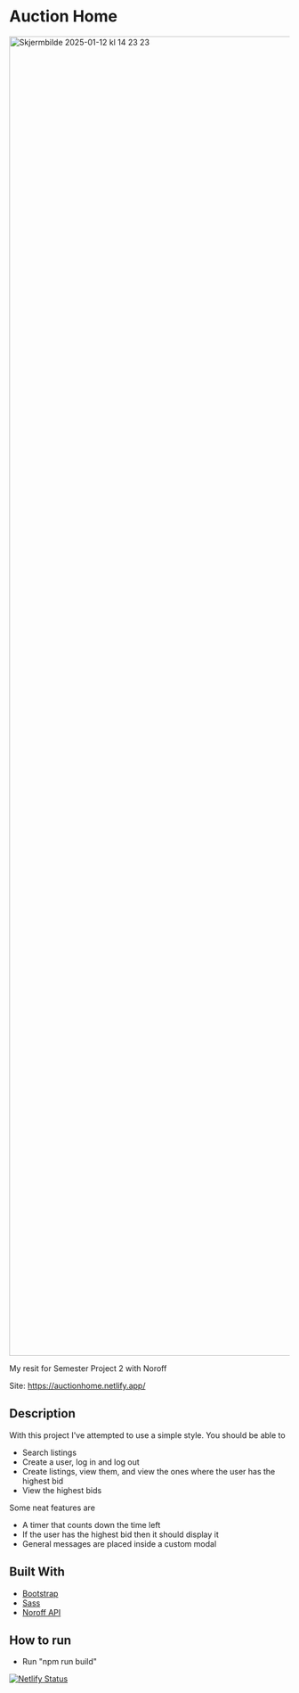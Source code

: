 # Auction Home

<img width="2368" alt="Skjermbilde 2025-01-12 kl  14 23 23" src="https://github.com/user-attachments/assets/91d462be-f2fd-4fbe-af6b-94e9ac2f4570" />

My resit for Semester Project 2 with Noroff

Site: https://auctionhome.netlify.app/

## Description

With this project I've attempted to use a simple style. You should be able to

- Search listings
- Create a user, log in and log out
- Create listings, view them, and view the ones where the user has the highest bid
- View the highest bids

Some neat features are

- A timer that counts down the time left
- If the user has the highest bid then it should display it
- General messages are placed inside a custom modal

## Built With

- [Bootstrap](https://getbootstrap.com)
- [Sass](https://sass-lang.com/)
- [Noroff API](https://docs.noroff.dev/)

## How to run

- Run "npm run build"

[![Netlify Status](https://api.netlify.com/api/v1/badges/e635accd-ab39-4d8d-9bfe-768ff66f0d8e/deploy-status)](https://app.netlify.com/sites/auctionhome/deploys)

